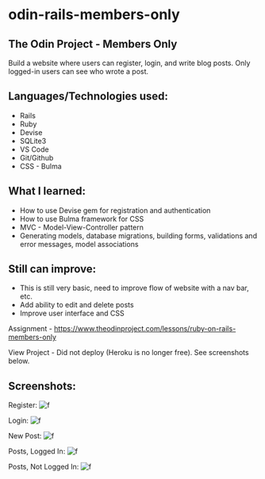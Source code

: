 # odin-rails-members-only
## The Odin Project - Members Only

Build a website where users can register, login, and write blog posts. Only logged-in users can see who wrote a post.

## Languages/Technologies used:
 - Rails 
 - Ruby
 - Devise
 - SQLite3
 - VS Code
 - Git/Github
 - CSS - Bulma

## What I learned:
 - How to use Devise gem for registration and authentication
 - How to use Bulma framework for CSS
 - MVC - Model-View-Controller pattern
 - Generating models, database migrations, building forms, validations and error messages, model associations
 
## Still can improve:
 - This is still very basic, need to improve flow of website with a nav bar, etc.
 - Add ability to edit and delete posts
 - Improve user interface and CSS

Assignment - https://www.theodinproject.com/lessons/ruby-on-rails-members-only

View Project  - Did not deploy (Heroku is no longer free). See screenshots below.

## Screenshots:
Register:
![f](https://user-images.githubusercontent.com/97067689/214707051-360a196e-fef6-4468-9988-9eaea5c5b98f.png)

Login:
![f](https://user-images.githubusercontent.com/97067689/214705554-d255ec0b-cd45-4cf4-a62c-fb5a61d8c8a4.png)

New Post:
![f](https://user-images.githubusercontent.com/97067689/214706083-ca8c8cb7-933c-4cdc-be82-4ffd2f394c0c.png)

Posts, Logged In:
![f](https://user-images.githubusercontent.com/97067689/214706168-a1ee9df9-b4d0-4472-8705-8d63dc3eef12.png)

Posts, Not Logged In:
![f](https://user-images.githubusercontent.com/97067689/214706277-49a10972-09ca-43cb-afcd-06fd68e76d44.png)
